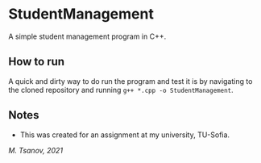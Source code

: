 # StudentManagement
A simple student management program in C++. 

## How to run
A quick and dirty way to do run the program and test it is by navigating to the cloned repository and running ```g++ *.cpp -o StudentManagement```.

## Notes
- This was created for an assignment at my university, TU-Sofia.

*M. Tsanov, 2021*